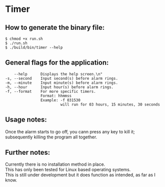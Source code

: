 # Timer

## How to generate the binary file:
```console
$ chmod +x run.sh
$ ./run.sh
$ ./build/bin/timer --help
```

## General flags for the application:
```console
    --help      Displays the help screen.\n"
-s, --second    Input second(s) before alarm rings.
-m, --minute    Input minute(s) before alarm rings.
-h, --hour      Input hour(s) before alarm rings.
-f, --format    For more specific timers.
                Format: hhmmss
                Example: -f 031530
                         will run for 03 hours, 15 minutes, 30 seconds
```

## Usage notes:
Once the alarm starts to go off, you cann press any key to kill it; subsequently killing the program all together.

## Further notes:
Currently there is no installation method in place.<br>
This has only been tested for Linux based operating systems.<br>
This is still under development but it does function as intended, as far as I know.<br>
